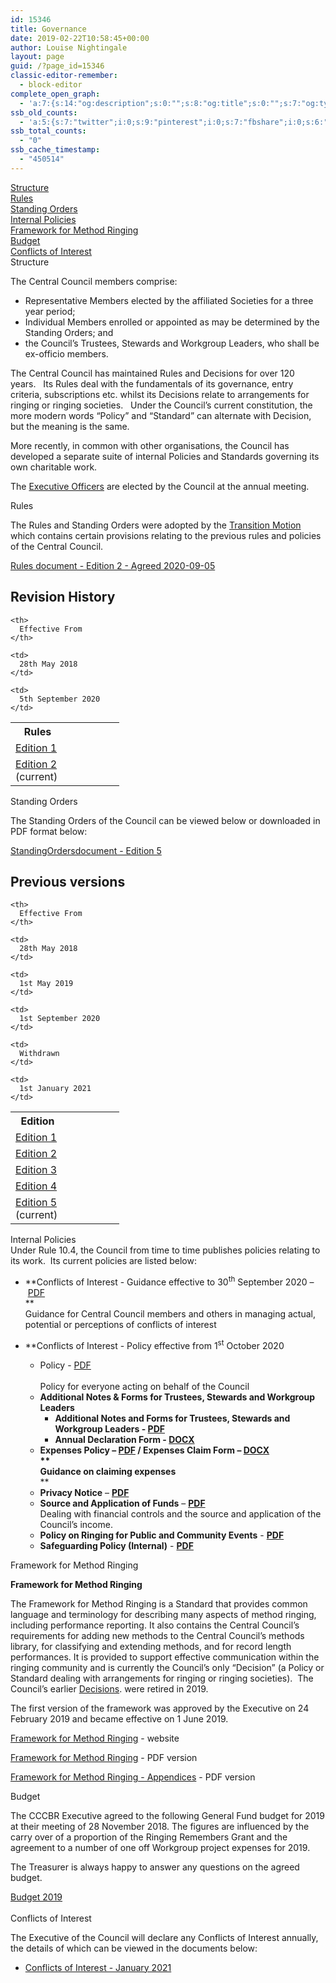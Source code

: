 ```yaml
---
id: 15346
title: Governance
date: 2019-02-22T10:58:45+00:00
author: Louise Nightingale
layout: page
guid: /?page_id=15346
classic-editor-remember:
  - block-editor
complete_open_graph:
  - 'a:7:{s:14:"og:description";s:0:"";s:8:"og:title";s:0:"";s:7:"og:type";s:0:"";s:12:"twitter:card";s:7:"summary";s:15:"twitter:creator";s:0:"";s:19:"twitter:description";s:0:"";s:8:"og:image";s:0:"";}'
ssb_old_counts:
  - 'a:5:{s:7:"twitter";i:0;s:9:"pinterest";i:0;s:7:"fbshare";i:0;s:6:"reddit";i:0;s:6:"tumblr";N;}'
ssb_total_counts:
  - "0"
ssb_cache_timestamp:
  - "450514"
---
```

[Structure]()  
[Rules]()  
[Standing Orders]()  
[Internal Policies]()  
[Framework for Method Ringing]()  
[Budget]()  
[Conflicts of Interest]()  
Structure

The Central Council members comprise:

  * Representative Members elected by the affiliated Societies for a three year period;
  * Individual Members enrolled or appointed as may be determined by the Standing Orders; and
  * the Council’s Trustees, Stewards and Workgroup Leaders, who shall be ex-officio members.

The Central Council has maintained Rules and Decisions for over 120 years.   Its Rules deal with the fundamentals of its governance, entry criteria, subscriptions etc. whilst its Decisions relate to arrangements for ringing or ringing societies.   Under the Council’s current constitution, the more modern words “Policy” and “Standard” can alternate with Decision, but the meaning is the same.

More recently, in common with other organisations, the Council has developed a separate suite of internal Policies and Standards governing its own charitable work.

The [Executive Officers](../about/executive/) are elected by the Council at the annual meeting.

Rules

The Rules and Standing Orders were adopted by the <a href="https://cccbr.org.uk/wp-content/uploads/2019/07/Transition-Motionv1-21.pdf" target="_blank" rel="noreferrer noopener">Transition Motion</a> which contains certain provisions relating to the previous rules and policies of the Central Council.

<a href="https://cccbr.org.uk/wp-content/uploads/2020/09/Rules-document-Edition-2-Agreed-2020-09-05.pdf" style="" data-width="max" data-height="max" data-mobile-width="500"  data-scrollbar="none" data-download="on" data-tracking="on" data-newwindow="on" data-pagetextbox="off" data-scrolltotop="on" data-startzoom="100" data-startfpzoom="100" data-toolbar="top" data-toolbar-fixed="on">Rules document - Edition 2 - Agreed 2020-09-05<br /></a>

## Revision History

<table border="0" width="174" cellspacing="0" cellpadding="0">
  <colgroup> <col span="2" width="87" /></colgroup> <tr>
    <th>
      Rules
    </th>
    
    <th>
      Effective From
    </th>
  </tr>
  
  <tr>
    <td>
      <a href="https://cccbr.org.uk/wp-content/uploads/2018/06/Rules-document-v41s.pdf">Edition 1</a>
    </td>
    
    <td>
      28th May 2018
    </td>
  </tr>
  
  <tr>
    <td>
      <a href="https://cccbr.org.uk/wp-content/uploads/2020/09/Rules-document-Edition-2-Agreed-2020-09-05.pdf">Edition 2</a> (current)
    </td>
    
    <td>
      5th September 2020
    </td>
  </tr>
</table>

Standing Orders

The Standing Orders of the Council can be viewed below or downloaded in PDF format below:

<a href="https://cccbr.org.uk/wp-content/uploads/2021/01/StandingOrdersdocument-Edition-5.pdf" style="" data-width="max" data-height="max" data-mobile-width="500"  data-scrollbar="none" data-download="on" data-tracking="on" data-newwindow="on" data-pagetextbox="off" data-scrolltotop="on" data-startzoom="100" data-startfpzoom="100" data-toolbar="top" data-toolbar-fixed="on">StandingOrdersdocument - Edition 5<br /></a>

## Previous versions

<table border="0" width="174" cellspacing="0" cellpadding="0">
  <colgroup> <col span="2" width="87" /></colgroup> <tr>
    <th>
      Edition
    </th>
    
    <th>
      Effective From
    </th>
  </tr>
  
  <tr>
    <td>
      <a href="https://cccbr.org.uk/wp-content/uploads/2018/06/StandingOrdersdocument-v1-27s.pdf">Edition 1</a>
    </td>
    
    <td>
      28th May 2018
    </td>
  </tr>
  
  <tr>
    <td>
      <a href="https://cccbr.org.uk/wp-content/uploads/2019/07/StandingOrdersdocument-v2-1s-Clean.pdf">Edition 2</a>
    </td>
    
    <td>
      1st May 2019
    </td>
  </tr>
  
  <tr>
    <td>
      <a href="https://cccbr.org.uk/wp-content/uploads/2020/09/StandingOrdersdocument-Edition-3.pdf">Edition 3</a>
    </td>
    
    <td>
      1st September 2020
    </td>
  </tr>
  
  <tr>
    <td>
      <a href="https://cccbr.org.uk/wp-content/uploads/2021/01/StandingOrdersdocument-Edition-4.pdf">Edition 4</a>
    </td>
    
    <td>
      Withdrawn
    </td>
  </tr>
  
  <tr>
    <td>
      <a href="https://cccbr.org.uk/wp-content/uploads/2021/01/StandingOrdersdocument-Edition-5.pdf">Edition 5</a> (current)
    </td>
    
    <td>
      1st January 2021
    </td>
  </tr>
</table>

Internal Policies  
Under Rule 10.4, the Council from time to time publishes policies relating to its work.  Its current policies are listed below:

  * **Conflicts of Interest - Guidance effective to 30<sup>th</sup> September 2020 – <a href="https://cccbr.org.uk/wp-content/uploads/2018/07/20180701conflictsof-interest.pdf" target="_blank" rel="noopener">PDF</a>  
**  
    Guidance for Central Council members and others in managing actual, potential or perceptions of conflicts of interest
  * **Conflicts of Interest - Policy effective from 1<sup>st</sup> October 2020 
    
      * Policy - <a href="https://cccbr.org.uk/wp-content/uploads/2020/06/Conflict-of-Interest-Policy-Edition-1-v1.15.pdf" target="_blank" rel="noopener">PDF</a>  
        </strong>  
        Policy for everyone acting on behalf of the Council
      * **Additional Notes & Forms for Trustees, Stewards and Workgroup Leaders** 
          * **Additional Notes and Forms for Trustees, Stewards and Workgroup Leaders - [PDF](https://cccbr.org.uk/wp-content/uploads/2020/06/Conflict-of-Interest-Policy-Additional-Notes-Edition-1-v15.pdf)**
          * **Annual Declaration Form - [DOCX](https://cccbr.org.uk/wp-content/uploads/2020/06/Conflict-of-Interest-Policy-Declaration-Form-Edition-1-v1.15.docx)**
    
    </il>
    
      * **Expenses Policy – <a href="https://cccbr.org.uk/wp-content/uploads/2019/11/CCCBR-expenses-guidance-Nov-2019_final.pdf" target="_blank" rel="noopener">PDF</a> / Expenses Claim Form – <a href="https://cccbr.org.uk/wp-content/uploads/2018/07/Expense-Claim-Form-June-2018.docx" target="_blank" rel="noopener">DOCX</a>  
**  
        Guidance on claiming expenses**  
** 
      * **Privacy Notice** – <a href="https://cccbr.org.uk/wp-content/uploads/2019/02/Central-Council-Privacy-Notice-V1.8.pdf" target="_blank" rel="noopener"><strong>PDF</strong></a>
      * **Source and Application of Funds** – <a href="https://cccbr.org.uk/wp-content/uploads/2020/02/Source-and-Application-of-Funds-v2-Published.pdf" target="_blank" rel="noopener"><strong>PDF</strong></a>  
        Dealing with financial controls and the source and application of the Council’s income.
      * **Policy on Ringing for Public and Community Events** - <a href="https://cccbr.org.uk/wp-content/uploads/2020/01/200131-Policy-for-requests-for-ringing.pdf" target="_blank" rel="noopener"><strong>PDF</strong></a>
      * **Safeguarding Policy (Internal)** - <a href="https://cccbr.org.uk/wp-content/uploads/2020/02/CCCBR-Safeguarding-Policy-January-2020-V2.pdf" target="_blank" rel="noopener"><strong>PDF</strong></a></ul> 
    
    Framework for Method Ringing
    
    **Framework for Method Ringing**
    
    The Framework for Method Ringing is a Standard that provides common language and terminology for describing many aspects of method ringing, including performance reporting. It also contains the Central Council’s requirements for adding new methods to the Central Council’s methods library, for classifying and extending methods, and for record length performances. It is provided to support effective communication within the ringing community and is currently the Council’s only “Decision” (a Policy or Standard dealing with arrangements for ringing or ringing societies).  The Council’s earlier <a href="https://cccbr.org.uk/wp-content/uploads/2019/03/CC-Decisions-as-at-29-May-2018.pdf" target="_blank" rel="noopener">Decisions</a>. were retired in 2019.
    
    The first version of the framework was approved by the Executive on 24 February 2019 and became effective on 1 June 2019.
    
    <a href="http://framework./" target="_blank" rel="noopener">Framework for Method Ringing</a> - website
    
    <a href="https://cccbr.github.io/method_ringing_framework/images/index/framework-for-method-ringing-v1.00.pdf" target="_blank" rel="noopener">Framework for Method Ringing</a> - PDF version
    
    <a href="https://cccbr.github.io/method_ringing_framework/images/index/framework-for-method-ringing-appendices-v1.00.pdf" target="_blank" rel="noopener">Framework for Method Ringing - Appendices</a> - PDF version
    
    Budget
    
    The CCCBR Executive agreed to the following General Fund budget for 2019 at their meeting of 28 November 2018. The figures are influenced by the carry over of a proportion of the Ringing Remembers Grant and the agreement to a number of one off Workgroup project expenses for 2019.
    
    The Treasurer is always happy to answer any questions on the agreed budget.
    
    <a href="https://cccbr.org.uk/wp-content/uploads/2019/01/Budget-2019.pdf" style="" data-width="max" data-height="max" data-mobile-width="500"  data-scrollbar="none" data-download="on" data-tracking="on" data-newwindow="on" data-pagetextbox="off" data-scrolltotop="on" data-startzoom="100" data-startfpzoom="100" data-toolbar="top" data-toolbar-fixed="on">Budget 2019<br /></a>  
    Conflicts of Interest
    
    The Executive of the Council will declare any Conflicts of Interest annually, the details of which can be viewed in the documents below:
    
      * [Conflicts of Interest - January 2021](https://cccbr.org.uk/wp-content/uploads/2021/01/Conflict-of-Interest-decls-2021.pdf)
